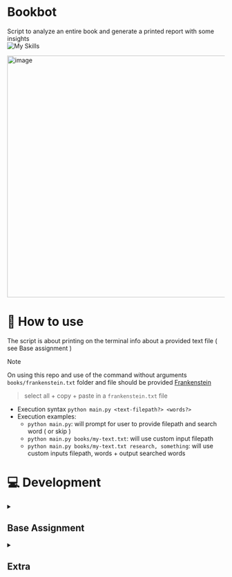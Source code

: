 # Bookbot
Script to analyze an entire book and generate a printed report
with some insights  
![My Skills](https://skillicons.dev/icons?i=python)

<img width="559" alt="image" src="https://github.com/user-attachments/assets/e0316e61-5420-4474-a74a-94b1be516cf8" alt="Printed report output">

# 📜 How to use
The script is about printing on the terminal info about a provided text file ( see Base assignment )
> [!Note]
> On using this repo and use of the command without arguments  
> `books/frankenstein.txt` folder and file should be provided
> [Frankenstein](https://www.gutenberg.org/files/84/84-h/84-h.htm)
> > select all + copy + paste in a `frankenstein.txt` file

- Execution syntax `python main.py <text-filepath?> <words?>`
- Execution examples:
  -  `python main.py`: will prompt for user to provide filepath and search word ( or skip )
  -  `python main.py books/my-text.txt`: will use custom input filepath
  -  `python main.py books/my-text.txt research, something`: will use custom inputs filepath, words + output searched words

# 💻 Development
  <details>
    <summary>&nbsp;&nbsp;&nbsp; <h2>Base Assignment</h2> </summary>
    Static file reading of text files (.txt) within folders books
    <ul>
      <li>number of words in the file</li>
      <li>letter occurrence</li>
    </ul>
  </details>

  <details>
    <summary>&nbsp;&nbsp;&nbsp; <h2>Extra</h2> </summary>
    Improving the DX - if nothing specified - the default
    would behave as the base assignment. 
    <ul>
      <li>handling commands arguments ( filepath?, words? )</li>
      <li>handling prompt entries ( filepath?, words? )</li>
    </ul>
  </details>




